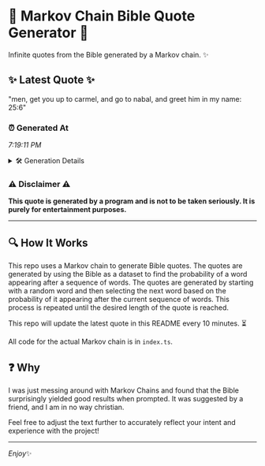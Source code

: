 # 📖 Markov Chain Bible Quote Generator 📖

Infinite quotes from the Bible generated by a Markov chain. ✨

## ✨ Latest Quote ✨
"men, get you up to carmel, and go to nabal, and greet him in my name: 25:6"

### ⏰ Generated At
*7:19:11 PM*

<details>
    <summary>🛠️ Generation Details</summary>
    <p>
        <strong>🌱 Seed:</strong> men,<br>
        <strong>🔄 Iterations:</strong> 16<br>
        <strong>📜 Context History:</strong><br>[ men, ]: get<br>[ men,, get ]: you<br>[ men,, get, you ]: up<br>[ men,, get, you, up ]: to<br>[ men,, get, you, up, to ]: carmel,<br>[ men,, get, you, up, to, carmel, ]: and<br>[ get, you, up, to, carmel,, and ]: go<br>[ you, up, to, carmel,, and, go ]: to<br>[ up, to, carmel,, and, go, to ]: nabal,<br>[ to, carmel,, and, go, to, nabal, ]: and<br>[ carmel,, and, go, to, nabal,, and ]: greet<br>[ and, go, to, nabal,, and, greet ]: him<br>[ go, to, nabal,, and, greet, him ]: in<br>[ to, nabal,, and, greet, him, in ]: my<br>[ nabal,, and, greet, him, in, my ]: name:<br>[ and, greet, him, in, my, name: ]: 25:6<br>
    </p>
</details>

### ⚠️ Disclaimer ⚠️
**This quote is generated by a program and is not to be taken seriously. It is purely for entertainment purposes.**

---

## 🔍 How It Works

This repo uses a Markov chain to generate Bible quotes. The quotes are generated by using the Bible as a dataset to find the probability of a word appearing after a sequence of words. The quotes are generated by starting with a random word and then selecting the next word based on the probability of it appearing after the current sequence of words. This process is repeated until the desired length of the quote is reached.

This repo will update the latest quote in this README every 10 minutes. ⏳

All code for the actual Markov chain is in `index.ts`.

## ❓ Why

I was just messing around with Markov Chains and found that the Bible surprisingly yielded good results when prompted. 
It was suggested by a friend, and I am in no way christian.

Feel free to adjust the text further to accurately reflect your intent and experience with the project!

---

*Enjoy*✨
